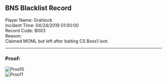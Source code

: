 ## BNS Blacklist Record
Player Name: Grahlock    
Incident Time: 04/24/2019 01:00:00    
Record Code: B003     
Reason:  
Claimed MOML but left after baiting CS Boss1 loot.  

----
### Proof:
![Proof0](https://cdn.discordapp.com/attachments/564237362817662996/570514101210710016/unknown.png "Proof0")  
![Proof1](https://cdn.discordapp.com/attachments/564237362817662996/570514156436979712/unknown.png "Proof1")  
  

